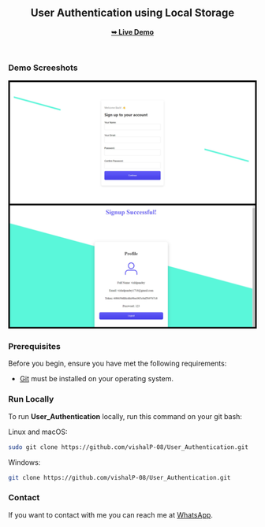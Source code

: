 <div align="center">
  <h2 align="center">User Authentication using Local Storage</h2>



  <a href="https://vishalp-08.github.io/User_Authentication/"><strong>➥ Live Demo</strong></a>

</div>

<br />

### Demo Screeshots

![Signup_Page Desktop Demo](./Design/img.jpg "Desktop Demo")

### Prerequisites

Before you begin, ensure you have met the following requirements:

* [Git](https://git-scm.com/downloads "Download Git") must be installed on your operating system.

### Run Locally

To run **User_Authentication** locally, run this command on your git bash:

Linux and macOS:

```bash
sudo git clone https://github.com/vishalP-08/User_Authentication.git
```

Windows:

```bash
git clone https://github.com/vishalP-08/User_Authentication.git
```

### Contact

If you want to contact with me you can reach me at [WhatsApp](https://wa.me/917992199075).

